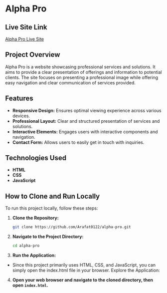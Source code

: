 # Alpha Pro

## Live Site Link
[Alpha Pro Live Site](https://arafat0122.github.io/alpha-pro/)

## Project Overview
Alpha Pro is a website showcasing professional services and solutions. It aims to provide a clear presentation of offerings and information to potential clients. The site focuses on presenting a professional image while offering easy navigation and clear communication of services provided.

## Features
- **Responsive Design:** Ensures optimal viewing experience across various devices.
- **Professional Layout:** Clear and structured presentation of services and solutions.
- **Interactive Elements:** Engages users with interactive components and navigation.
- **Contact Form:** Allows users to easily get in touch with inquiries.

## Technologies Used
- **HTML**
- **CSS**
- **JavaScript**

## How to Clone and Run Locally
To run this project locally, follow these steps:

1. **Clone the Repository:**
   
   ```bash
   git clone https://github.com/Arafat0122/alpha-pro.git

2. **Navigate to the Project Directory:**
   
   ```bash
   cd alpha-pro

3. **Run the Application:**

- Since this project primarily uses HTML, CSS, and JavaScript, you can simply open the index.html file in your browser.
Explore the Application:

4. **Open your web browser and navigate to the cloned directory, then open `index.html`.**
